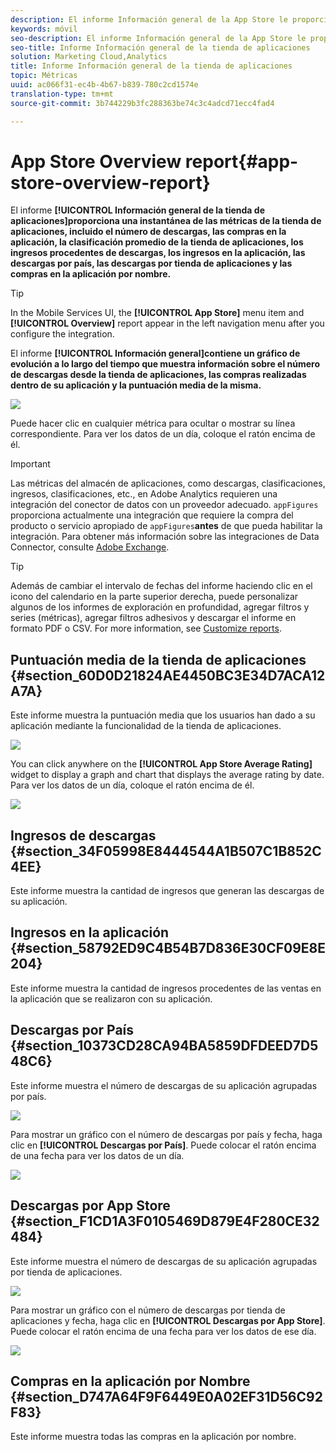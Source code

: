 ```yaml
---
description: El informe Información general de la App Store le proporciona una instantánea de las métricas del almacén de aplicaciones, incluido el número de descargas, las compras en la aplicación, la clasificación promedio del almacén de aplicaciones, los ingresos de descargas, los ingresos en la aplicación, las descargas por país, las descargas por almacén de aplicaciones y las compras en la aplicación por nombre.
keywords: móvil
seo-description: El informe Información general de la App Store le proporciona una instantánea de las métricas del almacén de aplicaciones, incluido el número de descargas, las compras en la aplicación, la clasificación promedio del almacén de aplicaciones, los ingresos de descargas, los ingresos en la aplicación, las descargas por país, las descargas por almacén de aplicaciones y las compras en la aplicación por nombre.
seo-title: Informe Información general de la tienda de aplicaciones
solution: Marketing Cloud,Analytics
title: Informe Información general de la tienda de aplicaciones
topic: Métricas
uuid: ac066f31-ec4b-4b67-b839-780c2cd1574e
translation-type: tm+mt
source-git-commit: 3b744229b3fc288363be74c3c4adcd71ecc4fad4

---
```



# App Store Overview report{#app-store-overview-report}

El informe **[!UICONTROL Información general de la tienda de aplicaciones]proporciona una instantánea de las métricas de la tienda de aplicaciones, incluido el número de descargas, las compras en la aplicación, la clasificación promedio de la tienda de aplicaciones, los ingresos procedentes de descargas, los ingresos en la aplicación, las descargas por país, las descargas por tienda de aplicaciones y las compras en la aplicación por nombre.**

>[!TIP]
>
>In the Mobile Services UI, the **[!UICONTROL App Store]** menu item and **[!UICONTROL Overview]** report appear in the left navigation menu after you configure the integration.

El informe **[!UICONTROL Información general]contiene un gráfico de evolución a lo largo del tiempo que muestra información sobre el número de descargas desde la tienda de aplicaciones, las compras realizadas dentro de su aplicación y la puntuación media de la misma.**

![](assets/app_store_metrics.png)

Puede hacer clic en cualquier métrica para ocultar o mostrar su línea correspondiente. Para ver los datos de un día, coloque el ratón encima de él.

>[!IMPORTANT]
>
>Las métricas del almacén de aplicaciones, como descargas, clasificaciones, ingresos, clasificaciones, etc., en Adobe Analytics requieren una integración del conector de datos con un proveedor adecuado. `appFigures` proporciona actualmente una integración que requiere la compra del producto o servicio apropiado de `appFigures`**antes** de que pueda habilitar la integración. Para obtener más información sobre las integraciones de Data Connector, consulte [Adobe Exchange](https://www.adobeexchange.com/experiencecloud.html).

>[!TIP]
>
>Además de cambiar el intervalo de fechas del informe haciendo clic en el icono del calendario en la parte superior derecha, puede personalizar algunos de los informes de exploración en profundidad, agregar filtros y series (métricas), agregar filtros adhesivos y descargar el informe en formato PDF o CSV. For more information, see [Customize reports](/help/using/usage/reports-customize/reports-customize.md).

## Puntuación media de la tienda de aplicaciones {#section_60D0D21824AE4450BC3E34D7ACA12A7A}

Este informe muestra la puntuación media que los usuarios han dado a su aplicación mediante la funcionalidad de la tienda de aplicaciones.

![](assets/app_store_rating.png)

You can click anywhere on the **[!UICONTROL App Store Average Rating]** widget to display a graph and chart that displays the average rating by date. Para ver los datos de un día, coloque el ratón encima de él.

![](assets/app_store_downloads_detail.png)

## Ingresos de descargas {#section_34F05998E8444544A1B507C1B852C4EE}

Este informe muestra la cantidad de ingresos que generan las descargas de su aplicación.

## Ingresos en la aplicación {#section_58792ED9C4B54B7D836E30CF09E8E204}

Este informe muestra la cantidad de ingresos procedentes de las ventas en la aplicación que se realizaron con su aplicación.

## Descargas por País {#section_10373CD28CA94BA5859DFDEED7D548C6}

Este informe muestra el número de descargas de su aplicación agrupadas por país.

![](assets/country.png)

Para mostrar un gráfico con el número de descargas por país y fecha, haga clic en **[!UICONTROL Descargas por País]**. Puede colocar el ratón encima de una fecha para ver los datos de un día.

![](assets/downloads_by_country.png)

## Descargas por App Store {#section_F1CD1A3F0105469D879E4F280CE32484}

Este informe muestra el número de descargas de su aplicación agrupadas por tienda de aplicaciones.

![](assets/app_store.png)

Para mostrar un gráfico con el número de descargas por tienda de aplicaciones y fecha, haga clic en **[!UICONTROL Descargas por App Store]**. Puede colocar el ratón encima de una fecha para ver los datos de ese día.

![](assets/app_store_downloads_detail.png)

## Compras en la aplicación por Nombre {#section_D747A64F9F6449E0A02EF31D56C92F83}

Este informe muestra todas las compras en la aplicación por nombre.
